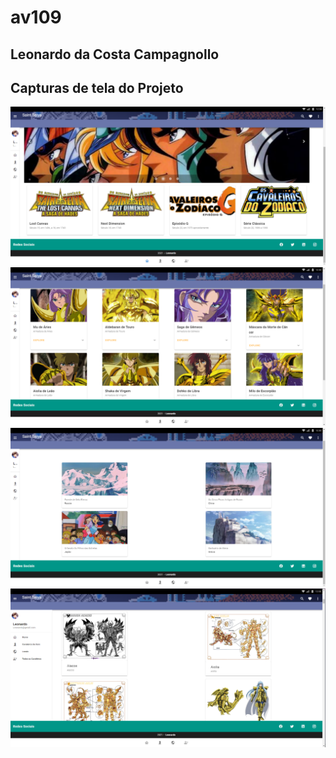 # av109
## Leonardo da Costa Campagnollo
## Capturas de tela do Projeto

![ScreenShot](src\assets\printHome.png)
![ScreenShot](src\assets\printKnights.png)
![ScreenShot](src\assets\printWorld.png)
![ScreenShot](src\assets\printCavaleiros.png)
